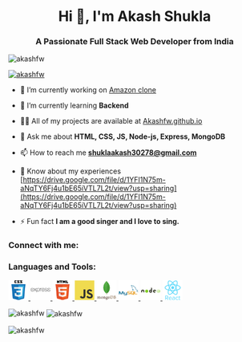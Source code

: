 <h1 align="center">Hi 👋, I'm Akash Shukla</h1>
<h3 align="center">A Passionate Full Stack Web Developer from India</h3>

<p align="left"> <img src="https://komarev.com/ghpvc/?username=akashfw&label=Profile%20views&color=0e75b6&style=flat" alt="akashfw" /> </p>

<p align="left"> <a href="https://github.com/ryo-ma/github-profile-trophy"><img src="https://github-profile-trophy.vercel.app/?username=akashfw" alt="akashfw" /></a> </p>

- 🔭 I’m currently working on [Amazon clone](https://github.com/Akashfw/spotty-middle-5296)

- 🌱 I’m currently learning **Backend**

- 👨‍💻 All of my projects are available at [Akashfw.github.io](https://akashfw.github.io/)

- 💬 Ask me about **HTML, CSS, JS, Node-js, Express, MongoDB**

- 📫 How to reach me **shuklaakash30278@gmail.com**

- 📄 Know about my experiences [https://drive.google.com/file/d/1YFI1N75m-aNqTY6Fj4u1bE65iVTL7L2t/view?usp=sharing](https://drive.google.com/file/d/1YFI1N75m-aNqTY6Fj4u1bE65iVTL7L2t/view?usp=sharing)

- ⚡ Fun fact **I am a good singer and I love to sing.**

<h3 align="left">Connect with me:</h3>
<p align="left">
</p>

<h3 align="left">Languages and Tools:</h3>
<p align="left"> <a href="https://www.w3schools.com/css/" target="_blank" rel="noreferrer"> <img src="https://raw.githubusercontent.com/devicons/devicon/master/icons/css3/css3-original-wordmark.svg" alt="css3" width="40" height="40"/> </a> <a href="https://expressjs.com" target="_blank" rel="noreferrer"> <img src="https://raw.githubusercontent.com/devicons/devicon/master/icons/express/express-original-wordmark.svg" alt="express" width="40" height="40"/> </a> <a href="https://www.w3.org/html/" target="_blank" rel="noreferrer"> <img src="https://raw.githubusercontent.com/devicons/devicon/master/icons/html5/html5-original-wordmark.svg" alt="html5" width="40" height="40"/> </a> <a href="https://developer.mozilla.org/en-US/docs/Web/JavaScript" target="_blank" rel="noreferrer"> <img src="https://raw.githubusercontent.com/devicons/devicon/master/icons/javascript/javascript-original.svg" alt="javascript" width="40" height="40"/> </a> <a href="https://www.mongodb.com/" target="_blank" rel="noreferrer"> <img src="https://raw.githubusercontent.com/devicons/devicon/master/icons/mongodb/mongodb-original-wordmark.svg" alt="mongodb" width="40" height="40"/> </a> <a href="https://www.mysql.com/" target="_blank" rel="noreferrer"> <img src="https://raw.githubusercontent.com/devicons/devicon/master/icons/mysql/mysql-original-wordmark.svg" alt="mysql" width="40" height="40"/> </a> <a href="https://nodejs.org" target="_blank" rel="noreferrer"> <img src="https://raw.githubusercontent.com/devicons/devicon/master/icons/nodejs/nodejs-original-wordmark.svg" alt="nodejs" width="40" height="40"/> </a> <a href="https://reactjs.org/" target="_blank" rel="noreferrer"> <img src="https://raw.githubusercontent.com/devicons/devicon/master/icons/react/react-original-wordmark.svg" alt="react" width="40" height="40"/> </a> </p>

<p><img align="left" src="https://github-readme-stats.vercel.app/api/top-langs?username=akashfw&show_icons=true&locale=en&layout=compact" alt="akashfw" /></p>

<p>&nbsp;<img align="center" src="https://github-readme-stats.vercel.app/api?username=akashfw&show_icons=true&locale=en" alt="akashfw" /></p>

<p><img align="center" src="https://github-readme-streak-stats.herokuapp.com/?user=akashfw&" alt="akashfw" /></p>
